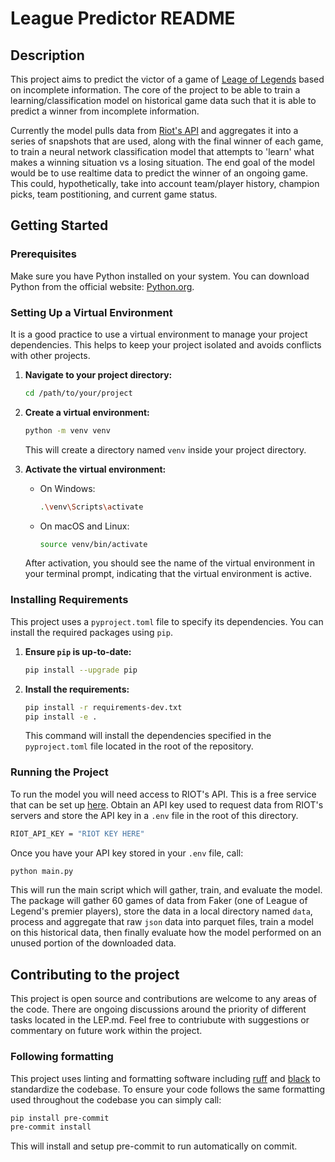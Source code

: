 # League Predictor README

## Description

This project aims to predict the victor of a game of [Leage of Legends]() based on incomplete information. The core of the project to be able to train a learning/classification model on historical game data such that it is able to predict a winner from incomplete information. 


Currently the model pulls data from [Riot's API]() and aggregates it into a series of snapshots that are used, along with the final winner of each game, to train a neural network classification model that attempts to 'learn' what makes a winning situation vs a losing situation. The end goal of the model would be to use realtime data to predict the winner of an ongoing game. This could, hypothetically, take into account team/player history, champion picks, team postitioning, and current game status. 

## Getting Started

### Prerequisites

Make sure you have Python installed on your system. You can download Python from the official website: [Python.org](https://www.python.org/).

### Setting Up a Virtual Environment

It is a good practice to use a virtual environment to manage your project dependencies. This helps to keep your project isolated and avoids conflicts with other projects.

1. **Navigate to your project directory:**
    ```bash
    cd /path/to/your/project
    ```

2. **Create a virtual environment:**
    ```bash
    python -m venv venv
    ```
    This will create a directory named `venv` inside your project directory.

3. **Activate the virtual environment:**

    - On Windows:
      ```bash
      .\venv\Scripts\activate
      ```
    - On macOS and Linux:
      ```bash
      source venv/bin/activate
      ```

    After activation, you should see the name of the virtual environment in your terminal prompt, indicating that the virtual environment is active.

### Installing Requirements

This project uses a `pyproject.toml` file to specify its dependencies. You can install the required packages using `pip`.

1. **Ensure `pip` is up-to-date:**
    ```bash
    pip install --upgrade pip
    ```

2. **Install the requirements:**
    ```bash
    pip install -r requirements-dev.txt
    pip install -e .
    ```

    This command will install the dependencies specified in the `pyproject.toml` file located in the root of the repository.

### Running the Project

To run the model you will need access to RIOT's API. This is a free service that can be set up [here](). Obtain an API key used to request data from RIOT's servers and store the API key in a `.env` file in the root of this directory.

```bash
RIOT_API_KEY = "RIOT KEY HERE"
```

Once you have your API key stored in your `.env` file, call:

```bash
python main.py
```

This will run the main script which will gather, train, and evaluate the model. The package will gather 60 games of data from Faker (one of League of Legend's premier players), store the data in a local directory named `data`, process and aggregate that raw `json` data into parquet files, train a model on this historical data, then finally evaluate how the model performed on an unused portion of the downloaded data. 


## Contributing to the project

This project is open source and contributions are welcome to any areas of the code. There are ongoing discussions around the priority of different tasks located in the LEP.md. Feel free to contriubute with suggestions or commentary on future work within the project. 

### Following formatting

This project uses linting and formatting software including [ruff](https://docs.astral.sh/ruff/) and [black](https://black.readthedocs.io/en/stable/) to standardize the codebase. To ensure your code follows the same formatting used throughout the codebase you can simply call: 

```bash
pip install pre-commit
pre-commit install
```

This will install and setup pre-commit to run automatically on commit. 


